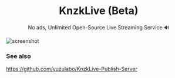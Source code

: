 <div align="center">
  <h1 align="center">
    KnzkLive (Beta)
  </h1>
  <p align="center">
    No ads, Unlimited Open-Source Live Streaming Service 🔊
  </p>
</div>

![screenshot](https://i.imgur.com/VWKNFBA.png)

### See also

https://github.com/yuzulabo/KnzkLive-Publish-Server
